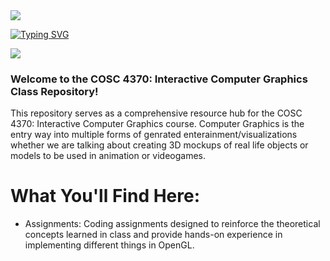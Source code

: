 <img src="https://user-images.githubusercontent.com/73097560/115834477-dbab4500-a447-11eb-908a-139a6edaec5c.gif">

[![Typing SVG](https://readme-typing-svg.demolab.com?font=Axiforma&weight=700&size=40&pause=1000&color=F7F7F7&background=0000001F&center=true&vCenter=true&random=false&width=900&height=100&lines=COSC+4370%3A+Interactive+Computer+Graphics)](https://git.io/typing-svg)

<img src="https://user-images.githubusercontent.com/73097560/115834477-dbab4500-a447-11eb-908a-139a6edaec5c.gif">

### Welcome to the COSC 4370: Interactive Computer Graphics Class Repository!

This repository serves as a comprehensive resource hub for the COSC 4370: Interactive Computer Graphics course. Computer Graphics is the entry way into multiple forms of genrated enterainment/visualizations whether we are talking about creating 3D mockups of real life objects or models to be used in animation or videogames.
# What You'll Find Here:
- Assignments: Coding assignments designed to reinforce the theoretical concepts learned in class and provide hands-on experience in implementing different things in OpenGL.
